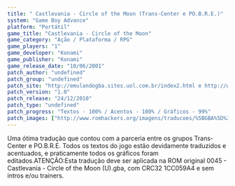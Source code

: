 ```yaml
---
title: " Castlevania - Circle of the Moon (Trans-Center e PO.B.R.E.)"
system: "Game Boy Advance"
platform: "Portátil"
game_title: "Castlevania - Circle of the Moon"
game_category: "Ação / Plataforma / RPG"
game_players: "1"
game_developer: "Konami"
game_publisher: "Konami"
game_release_date: "10/06/2001"
patch_author: "undefined"
patch_group: "undefined"
patch_site: "http://emulandogba.sites.uol.com.br/index2.html e http://www.romhackers.org/"
patch_version: "1.0"
patch_release: "24/12/2010"
patch_type: "undefined"
patch_progress: "Textos - 100% / Acentos - 100% / Gráficos - 99%"
patch_images: ["http://www.romhackers.org/imagens/traducoes/%5BGBA%5D%20Castlevania%20-%20Circle%20of%20the%20Moon%20-%20Trans-Center%20e%20POBRE%20-%201.png","http://www.romhackers.org/imagens/traducoes/%5BGBA%5D%20Castlevania%20-%20Circle%20of%20the%20Moon%20-%20Trans-Center%20e%20POBRE%20-%202.png","http://www.romhackers.org/imagens/traducoes/%5BGBA%5D%20Castlevania%20-%20Circle%20of%20the%20Moon%20-%20Trans-Center%20e%20POBRE%20-%203.png"]
---
```

Uma ótima tradução que contou com a parceria entre os grupos Trans-Center e PO.B.R.E. Todos os textos do jogo estão devidamente traduzidos e acentuados, e praticamente todos os gráficos foram editados.ATENÇÃO:Esta tradução deve ser aplicada na ROM original 0045 - Castlevania - Circle of the Moon (U).gba, com CRC32 1CC059A4 e sem intros e/ou trainers.